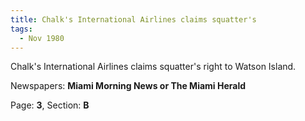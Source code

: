 ```yaml
---  
title: Chalk's International Airlines claims squatter's  
tags:  
  - Nov 1980  
---  
```

  
Chalk's International Airlines claims squatter's right to Watson Island.  
  
Newspapers: **Miami Morning News or The Miami Herald**  
  
Page: **3**, Section: **B** 
